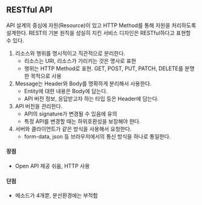 ## RESTful API

API 설계의 중심에 자원(Resource)이 있고 HTTP Method를 통해 자원을 처리하도록 설계한다. REST의 기본 원칙을 성실히 지킨 서비스 디자인은 RESTful하다고 표현할 수 있다.

1. 리소스와 행위를 명시적이고 직관적으로 분리한다.
   - 리소스는 URI, 리소스가 가리키는 것은 명사로 표현
   - 행위는 HTTP Method로 표현. GET, POST, PUT, PATCH, DELETE를 분명한 목적으로 사용
2. Message는 Header와 Body를 명확하게 분리해서 사용한다.
   - Entity에 대한 내용은 Body에 담는다.
   - API 버전 정보, 응답받고자 하는 타입 등은 Header에 담는다.
3. API 버전을 관리한다.
   - API의 signature가 변경될 수 있음에 유의
   - 특정 API를 변경할 때는 하위호환성을 보장해야 한다.
4. 서버와 클라이언트가 같은 방식을 사용해서 요청한다.
   - form-data, json 등 브라우저에서의 통신 방식을 하나로 통일한다.

#### 장점

- Open API 제공 쉬움, HTTP 사용

#### 단점

- 메소드가 4개뿐, 분산환경에는 부적합

